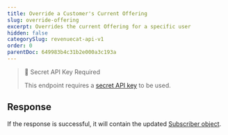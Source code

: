 ```yaml
---
title: Override a Customer's Current Offering
slug: override-offering
excerpt: Overrides the current Offering for a specific user
hidden: false
categorySlug: revenuecat-api-v1
order: 0
parentDoc: 649983b4c31b2e000a3c193a
---
```

> 🚧 Secret API Key Required
> 
> This endpoint requires a [secret API key](doc:authentication) to be used.

## Response

If the response is successful, it will contain the updated [Subscriber object](ref:subscribers#the-subscriber-object).